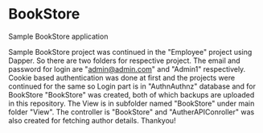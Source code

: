 # BookStore
Sample BookStore application 
 
Sample BookStore project was continued in the "Employee" project using Dapper. So there are two folders for respective project. The email and password for login are "admin@admin.com" and "Admin1" respectively.
Cookie based authentication was done at first and the projects were continued for the same so Login part is in "AuthnAuthnz" database and for BookStore "BookStore" was created, both of which backups are uploaded in this repository.
The View is in subfolder named "BookStore" under main folder "View". The controller is "BookStore" and "AutherAPIConroller" was also created for fetching author details.
Thankyou!
